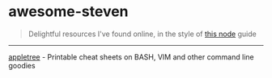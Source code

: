 # awesome-steven
> Delightful resources I've found online, in the style of [this node](https://github.com/sindresorhus/awesome-nodejs) guide

---

[appletree](https://appletree.or.kr/quick_reference_cards/Unix-Linux/) - Printable cheat sheets on BASH, VIM and other command line goodies
